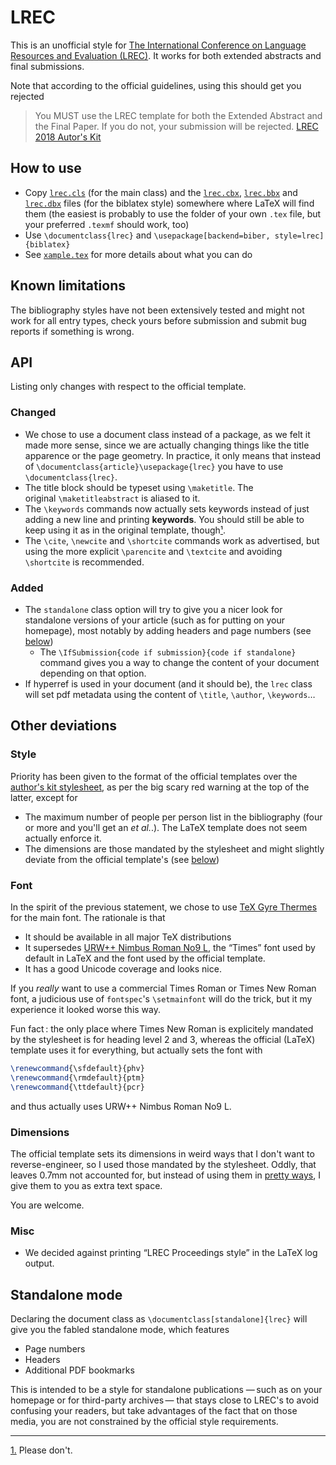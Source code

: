 LREC
====

This is an unofficial style for [The International Conference on Language Resources and Evaluation (LREC)](http://lrec-conf.org/).
It works for both extended abstracts and final submissions.

Note that according to the official guidelines, using this should get you rejected

> You MUST use the LREC template for both the Extended Abstract and the Final Paper. If you do not, your submission will be rejected.
[LREC 2018 Autor's Kit][authorkit2018]


## How to use

  - Copy [`lrec.cls`](lrec.cls) (for the main class) and the [`lrec.cbx`](lrec.cbx), [`lrec.bbx`](lrec.bbx) and [`lrec.dbx`](lrec.dbx) files (for the biblatex style) somewhere where LaTeX will find them (the easiest is probably to use the folder of your own `.tex` file, but your preferred `.texmf` should work, too)
  - Use `\documentclass{lrec}` and `\usepackage[backend=biber, style=lrec]{biblatex}`
  - See [`xample.tex`](xample.tex) for more details about what you can do

## Known limitations
The bibliography styles have not been extensively tested and might not work for all entry types, check yours before submission and submit bug reports if something is wrong.

## API
Listing only changes with respect to the official template.

### Changed
  - We chose to use a document class instead of a package, as we felt it made more sense, since we are actually changing things like the title apparence or the page geometry.
    In practice, it only means that instead of `\documentclass{article}\usepackage{lrec}` you have to use `\documentclass{lrec}`.
  - The title block should be typeset using `\maketitle`. The original `\maketitleabstract` is aliased to it.
  - The `\keywords` commands now actually sets keywords instead of just adding a new line and printing **keywords**. You should still be able to keep using it as in the original template, though<a href="#note1" id="noteref1">¹</a>.
  - The `\cite`, `\newcite` and `\shortcite` commands work as advertised, but using the more explicit `\parencite` and `\textcite` and avoiding `\shortcite` is recommended.

### Added
  - The `standalone` class option will try to give you a nicer look for standalone versions of your article (such as for putting on your homepage), most notably by adding headers and page numbers (see <a href="#standalone">below</a>)
    - The `\IfSubmission{code if submission}{code if standalone}` command gives you a way to change the content of your document depending on that option.
  - If hyperref is used in your document (and it should be), the `lrec` class will set pdf metadata using the content of `\title`, `\author`, `\keywords`…


## Other deviations
### Style
Priority has been given to the format of the official templates over the [author's kit stylesheet][authorkit2018], as per the big scary red warning at the top of the latter, except for

  - The maximum number of people per person list in the bibliography (four or more and you'll get an *et al.*.). The LaTeX template does not seem actually enforce it.
  - The dimensions are those mandated by the stylesheet and might slightly deviate from the official template's (see <a href="#dimensions">below</a>)

### Font
In the spirit of the previous statement, we chose to use [TeX Gyre Thermes](http://www.gust.org.pl/projects/e-foundry/tex-gyre/termes) for the main font. The rationale is that

  - It should be available in all major TeX distributions
  - It supersedes [URW++ Nimbus Roman No9 L](https://www.urwpp.de/shop/?fontshop=datei:show_font_details;fontnummer:n021003l), the “Times” font used by default in LaTeX and the font used by the official template.
  - It has a good Unicode coverage and looks nice.

If you *really* want to use a commercial Times Roman or Times New Roman font, a judicious use of `fontspec`'s `\setmainfont` will do the trick, but it my experience it looked worse this way.

Fun fact : the only place where Times New Roman is explicitely mandated by the stylesheet is for heading level 2 and 3, whereas the official (LaTeX) template uses it for everything, but actually sets the font with

```latex
\renewcommand{\sfdefault}{phv}
\renewcommand{\rmdefault}{ptm}
\renewcommand{\ttdefault}{pcr}
```

and thus actually uses URW++ Nimbus Roman No9 L.

### <a id="dimensions">Dimensions</a>

The official template sets its dimensions in weird ways that I don't want to reverse-engineer, so I used those mandated by the stylesheet.
Oddly, that leaves 0.7mm not accounted for, but instead of using them in [pretty ways](https://twitter.com/EvpokPadding/status/911674913412599808), I give them to you as extra text space.

You are welcome.

### Misc

  - We decided against printing “LREC Proceedings style” in the LaTeX log output.

## <a id="standalone">Standalone mode</a>
Declaring the document class as `\documentclass[standalone]{lrec}` will give you the fabled standalone mode, which features

  - Page numbers
  - Headers
  - Additional PDF bookmarks

This is intended to be a style for standalone publications — such as on your homepage or for third-party archives — that stays close to LREC's to avoid confusing your readers, but take advantages of the fact that on those media, you are not constrained by the official style requirements.

---

<a id="note1" href="#noteref1">1.</a> Please don't.

[authorkit2018]: http://lrec2018.lrec-conf.org/en/submission/authors-kit/
